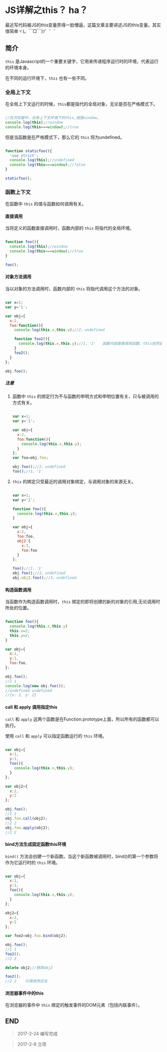 # JS详解之this？ ha？

最近写代码被JS的this变量弄得一脸懵逼，这篇文章主要讲述JS的this变量。其实很简单ヾ(。￣□￣)ﾂ゜゜゜

## 简介

`this` 是Javascript的一个重要关键字，它用来传递程序运行时的环境，代表运行的环境本身。

在不同的运行环境下，`this` 也有一些不同。

### 全局上下文

在全局上下文运行的时候，`this`都是指代的全局对象，无论是否在严格模式下。

``` javascript

//在浏览器中，全局上下文环境下的this,就是window。
console.log(this);//window
console.log(this===window);//true

```

但是当函数是在严格模式下，那么它的 `this` 将为undefined。

``` javascript

function staticfoo(){
  'use strict';
  console.log(this);//undefined
  console.log(this===window);//false
}

staticfoo();

```

### 函数上下文

在函数中 `this` 的值与函数如何调用有关。

#### 直接调用

当将定义的函数直接调用时，函数内部的 `this` 将指代的全局环境。

``` javascript

function foo(){
  console.log(this);//window
  console.log(this===window);//true
}

foo();

```

#### 对象方法调用

当以对象的方法调用时，函数内部的 `this` 将指代调用这个方法的对象。

``` javascript

var x=1;
var y='1';

var obj={
  x:2,
  foo:function(){
    console.log(this.x,this.y);//2，undefined   

    function foo2(){
      console.log(this.x,this.y);//1，'1'   函数内部直接调用函数，this依然是全局变量   
    }
    foo2();
  }
};

obj.foo();

```

##### 注意

1.  函数中 `this` 的绑定行为不与函数的申明方式和申明位置有关，只与被调用的方式有关。

    ``` javascript

    var x=1;
    var y='1';

    var obj={
      x:2,
      foo:function(){
        console.log(this.x,this.y);
      }
    };
    var foo=obj.foo;

    obj.foo();//2，undefined   
    foo();//1，'1'

    ```
2. `this` 的绑定只受最近的调用对象绑定，与调用对象的来源无关。

    ``` javascript

    var x=1;
    var y='1';

    function foo(){
      console.log(this.x,this.y);
    }

    var obj={
      x:2,
      foo:foo,
      obj2:{
        x:3,
        foo:foo
      }
    };

    foo();//1，'1'
    obj.foo();//2，undefined   
    obj.obj2.foo();//3，undefined   

    ```

#### 构造函数调用

当函数作为构造函数调用时，`this` 绑定的即将创建的新的对象的引用,无论调用时所处的位置。

``` javascript

function foo(){
  console.log(this.x,this.y)
  this.x=2;
  this.y=2;
}

var obj={
  x:1,
  y:1,
  foo:foo,
};

obj.foo();
//1 1
console.log(new obj.foo());
//undefined undefined
//{x: 2, y: 2}

```

#### call 和 apply 调用指定this

`call` 和 `apply` 这两个函数是在Function.prototype上面，所以所有的函数都可以执行。

使用 `call` 和 `apply` 可以指定函数运行的 `this` 环境。

``` javascript

var obj={
  x:1,
  y:1,
  foo(){
    console.log(this.x,this.y);
  }
};

var obj2={
  x:2,
  y:2
};

obj.foo();
//1 1
obj.foo.call(obj2);
//2 2
obj.foo.apply(obj2);
//2 2

```

#### bind方法生成固定函数this环境

`bind()` 方法会创建一个新函数。当这个新函数被调用时，bind()的第一个参数将作为它运行时的 `this` 环境。

``` javascript

var obj={
  x:1,
  y:1,
  foo(){
    console.log(this.x,this.y);
  }
};

obj2={
  x:2,
  y:2
};

var foo2=obj.foo.bind(obj2);

obj.foo();
//1 1
foo2();
//2 2

delete obj2;//移除obj2

foo2();
//2 2    引用依然还在

```

#### 浏览器事件中的this

在浏览器的事件中 `this` 绑定的触发事件的DOM元素（包括内联事件）。

## END

> 2017-2-24 编写完成

> 2017-2-8 立项
